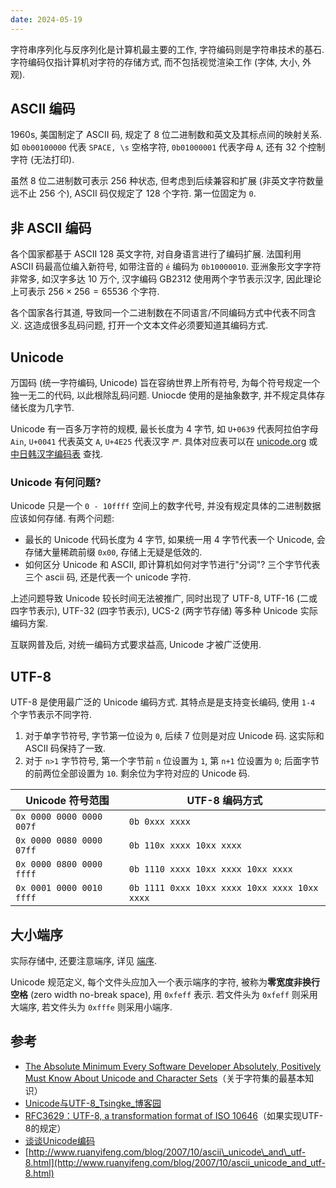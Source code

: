 ```yaml
---
date: 2024-05-19
---
```


字符串序列化与反序列化是计算机最主要的工作, 字符编码则是字符串技术的基石. 字符编码仅指计算机对字符的存储方式, 而不包括视觉渲染工作 (字体, 大小, 外观).

## ASCII 编码

1960s, 美国制定了 ASCII 码, 规定了 8 位二进制数和英文及其标点间的映射关系. 如 `0b00100000` 代表 `SPACE, \s` 空格字符, `0b01000001` 代表字母 `A`, 还有 32 个控制字符 (无法打印).

虽然 8 位二进制数可表示 256 种状态, 但考虑到后续兼容和扩展 (非英文字符数量远不止 256 个), ASCII 码仅规定了 128 个字符. 第一位固定为 `0`.

## 非 ASCII 编码

各个国家都基于 ASCII 128 英文字符, 对自身语言进行了编码扩展. 法国利用 ASCII 码最高位编入新符号, 如带注音的 `é` 编码为 `0b10000010`. 亚洲象形文字字符非常多, 如汉字多达 10 万个, 汉字编码 GB2312 使用两个字节表示汉字, 因此理论上可表示 $256\times 256=65536$ 个字符.

各个国家各行其道, 导致同一个二进制数在不同语言/不同编码方式中代表不同含义. 这造成很多乱码问题, 打开一个文本文件必须要知道其编码方式.

## Unicode

万国码 (统一字符编码, Unicode) 旨在容纳世界上所有符号, 为每个符号规定一个独一无二的代码, 以此根除乱码问题. Uniocde 使用的是抽象数字, 并不规定具体存储长度为几字节.

Unicode 有一百多万字符的规模, 最长长度为 4 字节, 如 `U+0639` 代表阿拉伯字母 `Ain`, `U+0041` 代表英文 `A`, `U+4E25` 代表汉字 `严`. 具体对应表可以在 [unicode.org](http://www.unicode.org/) 或 [中日韩汉字编码表](http://www.chi2ko.com/tool/CJK.htm) 查找.

### Unicode 有何问题?

Unicode 只是一个 `0 - 10ffff` 空间上的数字代号, 并没有规定具体的二进制数据应该如何存储. 有两个问题:
- 最长的 Unicode 代码长度为 4 字节, 如果统一用 4 字节代表一个 Unicode, 会存储大量稀疏前缀 `0x00`, 存储上无疑是低效的. 
- 如何区分 Unicode 和 ASCII, 即计算机如何对字节进行"分词"? 三个字节代表三个 ascii 码, 还是代表一个 unicode 字符.

上述问题导致 Unicode 较长时间无法被推广, 同时出现了 UTF-8, UTF-16 (二或四字节表示), UTF-32 (四字节表示), UCS-2 (两字节存储) 等多种 Unicode 实际编码方案. 

互联网普及后, 对统一编码方式要求益高, Unicode 才被广泛使用.

## UTF-8

UTF-8 是使用最广泛的 Unicode 编码方式. 其特点是是支持变长编码, 使用 `1-4` 个字节表示不同字符. 
1. 对于单字节符号, 字节第一位设为 `0`, 后续 7 位则是对应 Unicode 码. 这实际和 ASCII 码保持了一致.
2. 对于 `n>1` 字节符号, 第一个字节前 `n` 位设置为 `1`, 第 `n+1` 位设置为 `0`; 后面字节的前两位全部设置为 `10`. 剩余位为字符对应的 Unicode 码.

| Unicode 符号范围         | UTF-8 编码方式                     |
| ------------------------ | ---------------------------------- |
| `0x 0000 0000 0000 007f` | `0b 0xxx xxxx`                     |
| `0x 0000 0080 0000 07ff` | `0b 110x xxxx 10xx xxxx`           |
| `0x 0000 0800 0000 ffff` | `0b 1110 xxxx 10xx xxxx 10xx xxxx` |
| `0x 0001 0000 0010 ffff` | `0b 1111 0xxx 10xx xxxx 10xx xxxx 10xx xxxx`                                   |

## 大小端序

实际存储中, 还要注意端序, 详见 [端序](端序.md).

Unicode 规范定义, 每个文件头应加入一个表示端序的字符, 被称为**零宽度非换行空格** (zero width no-break space), 用 `0xfeff` 表示. 若文件头为 `0xfeff` 则采用大端序, 若文件头为 `0xfffe` 则采用小端序.

## 参考

- [The Absolute Minimum Every Software Developer Absolutely, Positively Must Know About Unicode and Character Sets](http://www.joelonsoftware.com/articles/Unicode.html)（关于字符集的最基本知识）
- [Unicode与UTF-8\_Tsingke\_博客园](https://www.cnblogs.com/tsingke/p/10853936.html)
- [RFC3629：UTF-8, a transformation format of ISO 10646](http://www.ietf.org/rfc/rfc3629.txt)（如果实现UTF-8的规定）
- [谈谈Unicode编码](http://www.pconline.com.cn/pcedu/empolder/gj/other/0505/616631.html)
- [http://www.ruanyifeng.com/blog/2007/10/ascii\_unicode\_and\_utf-8.html](http://www.ruanyifeng.com/blog/2007/10/ascii_unicode_and_utf-8.html)